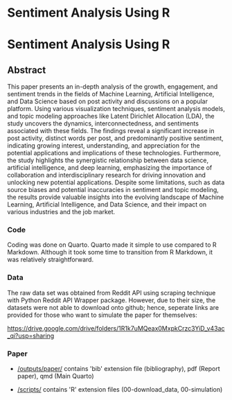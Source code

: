 # Sentiment Analysis Using R
<!-- -*- mode: gfm -*- -->

# Sentiment Analysis Using R

## Abstract

This paper presents an in-depth analysis of the growth, engagement, and sentiment trends in the fields of Machine Learning, Artificial Intelligence, and Data Science based on post activity and discussions on a popular platform. Using various visualization techniques, sentiment analysis models, and topic modeling approaches like Latent Dirichlet Allocation (LDA), the study uncovers the dynamics, interconnectedness, and sentiments associated with these fields. The findings reveal a significant increase in post activity, distinct words per post, and predominantly positive sentiment, indicating growing interest, understanding, and appreciation for the potential applications and implications of these technologies. Furthermore, the study highlights the synergistic relationship between data science, artificial intelligence, and deep learning, emphasizing the importance of collaboration and interdisciplinary research for driving innovation and unlocking new potential applications. Despite some limitations, such as data source biases and potential inaccuracies in sentiment and topic modeling, the results provide valuable insights into the evolving landscape of Machine Learning, Artificial Intelligence, and Data Science, and their impact on various industries and the job market.

### Code

Coding was done on Quarto. Quarto made it simple to use compared to R Markdown. Although it took some time to transition from R Markdown, it was relatively straightforward.

### Data

The raw data set was obtained from Reddit API using scraping technique with Python Reddit API Wrapper package. However, due to their size, the datasets were not able to download onto github; hence, seperate links are provided for those who want to simulate the paper for themselves:

https://drive.google.com/drive/folders/1R1k7uMQeax0MxpkCrzc3YiD_v43ac_qi?usp=sharing

### Paper

-   [/outputs/paper/](https://github.com/UtopianYoungChung/Homicides-in-Toronto/tree/main/outputs/paper) contains 'bib' extension file (bibliography), pdf (Report paper), qmd (Main Quarto)

-   [/scripts/](https://github.com/UtopianYoungChung/Homicides-in-Toronto/tree/main/scripts) contains 'R' extension files (00-download_data, 00-simulation)
